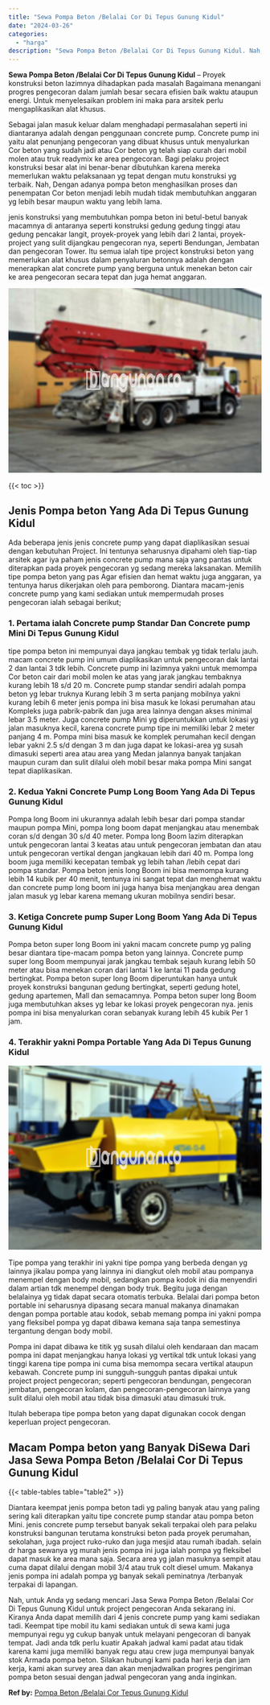 ```yaml
---
title: "Sewa Pompa Beton /Belalai Cor Di Tepus Gunung Kidul"
date: "2024-03-26"
categories: 
  - "harga"
description: "Sewa Pompa Beton /Belalai Cor Di Tepus Gunung Kidul. Nah, untuk Anda yg sedang mencari Jasa Sewa Pompa Beton /Belalai Cor Di Tepus Gunung Kidul untuk project..."
---
```


**Sewa Pompa Beton /Belalai Cor Di Tepus Gunung Kidul** – Proyek konstruksi beton lazimnya dihadapkan pada masalah Bagaimana menangani progres pengecoran dalam jumlah besar secara efisien baik waktu ataupun energi. Untuk menyelesaikan problem ini maka para arsitek perlu mengaplikasikan alat khusus.

Sebagai jalan masuk keluar dalam menghadapi permasalahan seperti ini diantaranya adalah dengan penggunaan concrete pump. Concrete pump ini yaitu alat penunjang pengecoran yang dibuat khusus untuk menyalurkan Cor beton yang sudah jadi atau Cor beton yg telah siap curah dari mobil molen atau truk readymix ke area pengecoran. Bagi pelaku project konstruksi besar alat ini benar-benar dibutuhkan karena mereka memerlukan waktu pelaksanaan yg tepat dengan mutu konstruksi yg terbaik. Nah, Dengan adanya pompa beton menghasilkan proses dan penempatan Cor beton menjadi lebih mudah tidak membutuhkan anggaran yg lebih besar maupun waktu yang lebih lama.

jenis konstruksi yang membutuhkan pompa beton ini betul-betul banyak macamnya di antaranya seperti konstruksi gedung gedung tinggi atau gedung pencakar langit, proyek-proyek yang lebih dari 2 lantai, proyek-project yang sulit dijangkau pengecoran nya, seperti Bendungan, Jembatan dan pengecoran Tower. Itu semua ialah tipe project konstruksi beton yang memerlukan alat khusus dalam penyaluran betonnya adalah dengan menerapkan alat concrete pump yang berguna untuk menekan beton cair ke area pengecoran secara tepat dan juga hemat anggaran.

![Sewa Pompa Beton /Belalai Cor Di Tepus Gunung Kidul](/images/sewa-concrete-pump-32.png)

{{< toc >}}

## Jenis Pompa beton Yang Ada Di Tepus Gunung Kidul

Ada beberapa jenis jenis concrete pump yang dapat diaplikasikan sesuai dengan kebutuhan Project. Ini tentunya seharusnya dipahami oleh tiap-tiap arsitek agar iya paham jenis concrete pump mana saja yang pantas untuk diterapkan pada proyek pengecoran yg sedang mereka laksanakan. Memilih tipe pompa beton yang pas Agar efisien dan hemat waktu juga anggaran, ya tentunya harus dikerjakan oleh para pemborong. Diantara macam-jenis concrete pump yang kami sediakan untuk mempermudah proses pengecoran ialah sebagai berikut;

### 1\. Pertama ialah Concrete pump Standar Dan Concrete pump Mini Di Tepus Gunung Kidul

tipe pompa beton ini mempunyai daya jangkau tembak yg tidak terlalu jauh. macam concrete pump ini umum diaplikasikan untuk pengecoran dak lantai 2 dan lantai 3 tdk lebih. Concrete pump ini lazimnya yakni untuk memompa Cor beton cair dari mobil molen ke atas yang jarak jangkau tembaknya kurang lebih 18 s/d 20 m. Concrete pump standar sendiri adalah pompa beton yg lebar truknya Kurang lebih 3 m serta panjang mobilnya yakni kurang lebih 6 meter jenis pompa ini bisa masuk ke lokasi perumahan atau Kompleks juga pabrik-pabrik dan juga area lainnya dengan akses minimal lebar 3.5 meter. Juga concrete pump Mini yg diperuntukkan untuk lokasi yg jalan masuknya kecil, karena concrete pump tipe ini memiliki lebar 2 meter panjang 4 m. Pompa mini bisa masuk ke komplek perumahan kecil dengan lebar yakni 2.5 s/d dengan 3 m dan juga dapat ke lokasi-area yg susah dimasuki seperti area atau area yang Medan jalannya banyak tanjakan maupun curam dan sulit dilalui oleh mobil besar maka pompa Mini sangat tepat diaplikasikan.

### 2\. Kedua Yakni Concrete Pump Long Boom Yang Ada Di Tepus Gunung Kidul

Pompa long Boom ini ukurannya adalah lebih besar dari pompa standar maupun pompa Mini, pompa long boom dapat menjangkau atau menembak coran s/d dengan 30 s/d 40 meter. Pompa long Boom lazim diterapkan untuk pengecoran lantai 3 keatas atau untuk pengecoran jembatan dan atau untuk pengecoran vertikal dengan jangkauan lebih dari 40 m. Pompa long boom juga memiliki kecepatan tembak yg lebih tahan /lebih cepat dari pompa standar. Pompa beton jenis long Boom ini bisa memompa kurang lebih 14 kubik per 40 menit, tentunya ini sangat tepat dan menghemat waktu dan concrete pump long boom ini juga hanya bisa menjangkau area dengan jalan masuk yg lebar karena memang ukuran mobilnya sendiri besar.

### 3\. Ketiga Concrete pump Super Long Boom Yang Ada Di Tepus Gunung Kidul

Pompa beton super long Boom ini yakni macam concrete pump yg paling besar diantara tipe-macam pompa beton yang lainnya. Concrete pump super long Boom mempunyai jarak jangkau tembak sejauh kurang lebih 50 meter atau bisa menekan coran dari lantai 1 ke lantai 11 pada gedung bertingkat. Pompa beton super long Boom diperuntukan hanya untuk proyek konstruksi bangunan gedung bertingkat, seperti gedung hotel, gedung apartemen, Mall dan semacamnya. Pompa beton super long Boom juga membutuhkan akses yg lebar ke lokasi proyek pengecoran nya. jenis pompa ini bisa menyalurkan coran sebanyak kurang lebih 45 kubik Per 1 jam.

### 4\. Terakhir yakni Pompa Portable Yang Ada Di Tepus Gunung Kidul

![Sewa Pompa Beton /Belalai Cor Di Tepus Gunung Kidul](/images/sewa-concrete-pump-20.png)

Tipe pompa yang terakhir ini yakni tipe pompa yang berbeda dengan yg lainnya jikalau pompa yang lainnya ini diangkut oleh mobil atau pompanya menempel dengan body mobil, sedangkan pompa kodok ini dia menyendiri dalam artian tdk menempel dengan body truk. Begitu juga dengan belalainya yg tidak dapat secara otomatis terbuka. Belalai dari pompa beton portable ini seharusnya dipasang secara manual makanya dinamakan dengan pompa portable atau kodok, sebab memang pompa ini yakni pompa yang fleksibel pompa yg dapat dibawa kemana saja tanpa semestinya tergantung dengan body mobil.

Pompa ini dapat dibawa ke titik yg susah dilalui oleh kendaraan dan macam pompa ini dapat menjangkau hanya lokasi yg vertikal tdk untuk lokasi yang tinggi karena tipe pompa ini cuma bisa memompa secara vertikal ataupun kebawah. Concrete pump ini sungguh-sungguh pantas dipakai untuk project project pengecoran; seperti pengecoran bendungan, pengecoran jembatan, pengecoran kolam, dan pengecoran-pengecoran lainnya yang sulit dilalui oleh mobil atau tidak bisa dimasuki atau dimasuki truk.

Itulah beberapa tipe pompa beton yang dapat digunakan cocok dengan keperluan project pengecoran.

## Macam Pompa beton yang Banyak DiSewa Dari Jasa Sewa Pompa Beton /Belalai Cor Di Tepus Gunung Kidul

{{< table-tables table="table2" >}}

Diantara keempat jenis pompa beton tadi yg paling banyak atau yang paling sering kali diterapkan yaitu tipe concrete pump standar atau pompa beton Mini. jenis concrete pump tersebut banyak sekali terpakai oleh para pelaku konstruksi bangunan terutama konstruksi beton pada proyek perumahan, sekolahan, juga project ruko-ruko dan juga mesjid atau rumah ibadah. selain dr harga sewanya yg murah jenis pompa ini juga ialah pompa yg fleksibel dapat masuk ke area mana saja. Secara area yg jalan masuknya sempit atau cuma dapat dilalui dengan mobil 3/4 atau truk colt diesel umum. Makanya jenis pompa ini adalah pompa yg banyak sekali peminatnya /terbanyak terpakai di lapangan.

Nah, untuk Anda yg sedang mencari Jasa Sewa Pompa Beton /Belalai Cor Di Tepus Gunung Kidul untuk project pengecoran Anda sekarang ini. Kiranya Anda dapat memilih dari 4 jenis concrete pump yang kami sediakan tadi. Keempat tipe mobil itu kami sediakan untuk di sewa kami juga mempunyai regu yg cukup banyak untuk melayani pengecoran di banyak tempat. Jadi anda tdk perlu kuatir Apakah jadwal kami padat atau tidak karena kami juga memiliki banyak regu atau crew juga mempunyai banyak stok Armada pompa beton. Silakan hubungi kami pada hari kerja dan jam kerja, kami akan survey area dan akan menjadwalkan progres pengiriman pompa beton sesuai dengan jadwal pengecoran yang anda inginkan.

**Ref by:** [Pompa Beton /Belalai Cor Tepus Gunung Kidul](https://id.wikipedia.org/wiki/Pompa)

